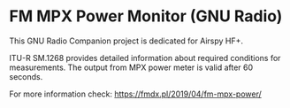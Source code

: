 # FM MPX Power Monitor (GNU Radio)

This GNU Radio Companion project is dedicated for Airspy HF+.

ITU-R SM.1268 provides detailed information about required conditions for measurements.
The output from MPX power meter is valid after 60 seconds.

For more information check:
https://fmdx.pl/2019/04/fm-mpx-power/
